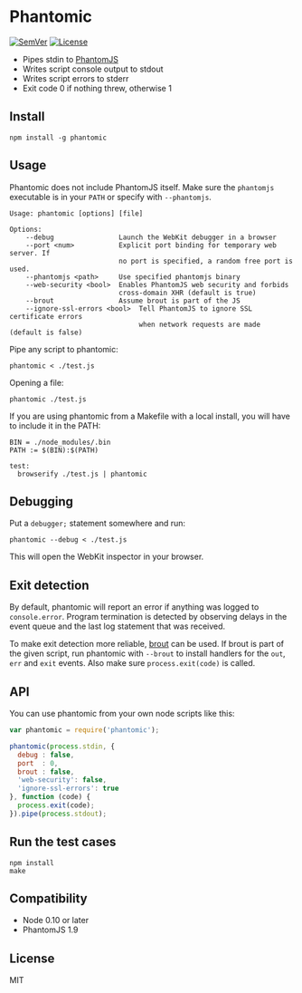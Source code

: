 # Phantomic

[![SemVer]](http://semver.org)
[![License]](https://github.com/mantoni/phantomic/blob/master/LICENSE)

- Pipes stdin to [PhantomJS](http://phantomjs.org)
- Writes script console output to stdout
- Writes script errors to stderr
- Exit code 0 if nothing threw, otherwise 1

## Install

```
npm install -g phantomic
```

## Usage

Phantomic does not include PhantomJS itself. Make sure the `phantomjs`
executable is in your `PATH` or specify with `--phantomjs`.

```
Usage: phantomic [options] [file]

Options:
    --debug                Launch the WebKit debugger in a browser
    --port <num>           Explicit port binding for temporary web server. If
                           no port is specified, a random free port is used.
    --phantomjs <path>     Use specified phantomjs binary
    --web-security <bool>  Enables PhantomJS web security and forbids
                           cross-domain XHR (default is true)
    --brout                Assume brout is part of the JS
    --ignore-ssl-errors <bool>  Tell PhantomJS to ignore SSL certificate errors
                                when network requests are made (default is false)

```

Pipe any script to phantomic:

```
phantomic < ./test.js
```

Opening a file:

```
phantomic ./test.js
```

If you are using phantomic from a Makefile with a local install, you will have
to include it in the PATH:

```
BIN = ./node_modules/.bin
PATH := $(BIN):$(PATH)

test:
  browserify ./test.js | phantomic
```

## Debugging

Put a `debugger;` statement somewhere and run:

```
phantomic --debug < ./test.js
```

This will open the WebKit inspector in your browser.

## Exit detection

By default, phantomic will report an error if anything was logged to
`console.error`. Program termination is detected by observing delays in the
event queue and the last log statement that was received.

To make exit detection more reliable, [brout][] can be used. If brout is part
of the given script, run phantomic with `--brout` to install handlers for the
`out`, `err` and `exit` events. Also make sure `process.exit(code)` is called.

## API

You can use phantomic from your own node scripts like this:

```js
var phantomic = require('phantomic');

phantomic(process.stdin, {
  debug : false,
  port  : 0,
  brout : false,
  'web-security': false,
  'ignore-ssl-errors': true
}, function (code) {
  process.exit(code);
}).pipe(process.stdout);
```

## Run the test cases

```
npm install
make
```

## Compatibility

- Node 0.10 or later
- PhantomJS 1.9

## License

MIT

[SemVer]: http://img.shields.io/:semver-%E2%9C%93-brightgreen.svg
[License]: http://img.shields.io/npm/l/phantomic.svg
[brout]: https://github.com/mantoni/brout.js
